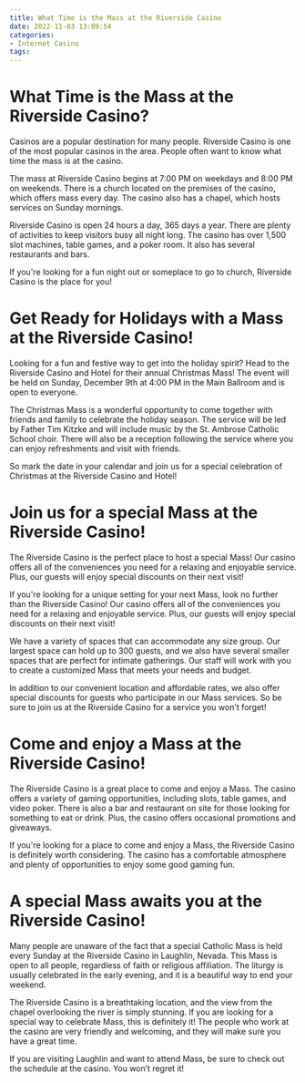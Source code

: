 ```yaml
---
title: What Time is the Mass at the Riverside Casino
date: 2022-11-03 13:09:54
categories:
- Internet Casino
tags:
---
```



#  What Time is the Mass at the Riverside Casino?

Casinos are a popular destination for many people. Riverside Casino is one of the most popular casinos in the area. People often want to know what time the mass is at the casino.

The mass at Riverside Casino begins at 7:00 PM on weekdays and 8:00 PM on weekends. There is a church located on the premises of the casino, which offers mass every day. The casino also has a chapel, which hosts services on Sunday mornings.

Riverside Casino is open 24 hours a day, 365 days a year. There are plenty of activities to keep visitors busy all night long. The casino has over 1,500 slot machines, table games, and a poker room. It also has several restaurants and bars.

If you're looking for a fun night out or someplace to go to church, Riverside Casino is the place for you!

#  Get Ready for Holidays with a Mass at the Riverside Casino!

Looking for a fun and festive way to get into the holiday spirit? Head to the Riverside Casino and Hotel for their annual Christmas Mass! The event will be held on Sunday, December 9th at 4:00 PM in the Main Ballroom and is open to everyone.

The Christmas Mass is a wonderful opportunity to come together with friends and family to celebrate the holiday season. The service will be led by Father Tim Kitzke and will include music by the St. Ambrose Catholic School choir. There will also be a reception following the service where you can enjoy refreshments and visit with friends.

So mark the date in your calendar and join us for a special celebration of Christmas at the Riverside Casino and Hotel!

#  Join us for a special Mass at the Riverside Casino!

The Riverside Casino is the perfect place to host a special Mass! Our casino offers all of the conveniences you need for a relaxing and enjoyable service. Plus, our guests will enjoy special discounts on their next visit!

If you're looking for a unique setting for your next Mass, look no further than the Riverside Casino! Our casino offers all of the conveniences you need for a relaxing and enjoyable service. Plus, our guests will enjoy special discounts on their next visit!

We have a variety of spaces that can accommodate any size group. Our largest space can hold up to 300 guests, and we also have several smaller spaces that are perfect for intimate gatherings. Our staff will work with you to create a customized Mass that meets your needs and budget.

In addition to our convenient location and affordable rates, we also offer special discounts for guests who participate in our Mass services. So be sure to join us at the Riverside Casino for a service you won't forget!

#  Come and enjoy a Mass at the Riverside Casino!

The Riverside Casino is a great place to come and enjoy a Mass. The casino offers a variety of gaming opportunities, including slots, table games, and video poker. There is also a bar and restaurant on site for those looking for something to eat or drink. Plus, the casino offers occasional promotions and giveaways.

If you're looking for a place to come and enjoy a Mass, the Riverside Casino is definitely worth considering. The casino has a comfortable atmosphere and plenty of opportunities to enjoy some good gaming fun.

#  A special Mass awaits you at the Riverside Casino!

Many people are unaware of the fact that a special Catholic Mass is held every Sunday at the Riverside Casino in Laughlin, Nevada. This Mass is open to all people, regardless of faith or religious affiliation. The liturgy is usually celebrated in the early evening, and it is a beautiful way to end your weekend.

The Riverside Casino is a breathtaking location, and the view from the chapel overlooking the river is simply stunning. If you are looking for a special way to celebrate Mass, this is definitely it! The people who work at the casino are very friendly and welcoming, and they will make sure you have a great time.

If you are visiting Laughlin and want to attend Mass, be sure to check out the schedule at the casino. You won’t regret it!
